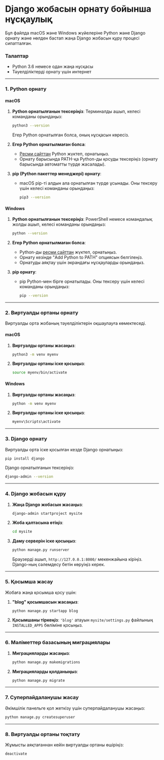 
# Django жобасын орнату бойынша нұсқаулық

Бұл файлда macOS және Windows жүйелеріне Python және Django орнату және нөлден бастап жаңа Django жобасын құру процесі сипатталған.

### Талаптар

- Python 3.6 немесе одан жаңа нұсқасы
- Тәуелділіктерді орнату үшін интернет

---

### 1. Python орнату

#### macOS

1. **Python орнатылғанын тексеріңіз**:
   Терминалды ашып, келесі команданы орындаңыз:
   ```bash
   python3 --version
   ```
   Егер Python орнатылған болса, оның нұсқасын көресіз.

2. **Егер Python орнатылмаған болса**:
   - [Ресми сайттан](https://www.python.org/downloads/macos/) Python жүктеп, орнатыңыз.
   - Орнату барысында PATH-қа Python-ды қосуды тексеріңіз (орнату барысында автоматты түрде жасалады).

3. **pip (Python пакеттер менеджері) орнату**:
   - macOS pip-ті алдын ала орнатылған түрде ұсынады. Оны тексеру үшін келесі команданы орындаңыз:
     ```bash
     pip3 --version
     ```

#### Windows

1. **Python орнатылғанын тексеріңіз**:
   PowerShell немесе командалық жолды ашып, келесі команданы орындаңыз:
   ```bash
   python --version
   ```

2. **Егер Python орнатылмаған болса**:
   - Python-ды [ресми сайттан](https://www.python.org/downloads/windows/) жүктеп, орнатыңыз.
   - Орнату кезінде "Add Python to PATH" опциясын белгілеңіз.
   - Орнатуды аяқтау үшін экрандағы нұсқауларды орындаңыз.

3. **pip орнату**:
   - pip Python-мен бірге орнатылады. Оны тексеру үшін келесі команданы орындаңыз:
     ```bash
     pip --version
     ```

---

### 2. Виртуалды ортаны орнату

Виртуалды орта жобаның тәуелділіктерін оқшаулауға көмектеседі.

#### macOS

1. **Виртуалды ортаны жасаңыз**:
   ```bash
   python3 -m venv myenv
   ```

2. **Виртуалды ортаны іске қосыңыз**:
   ```bash
   source myenv/bin/activate
   ```

#### Windows

1. **Виртуалды ортаны жасаңыз**:
   ```bash
   python -m venv myenv
   ```

2. **Виртуалды ортаны іске қосыңыз**:
   ```bash
   myenv\Scripts\activate
   ```

---

### 3. Django орнату

Виртуалды орта іске қосылған кезде Django орнатыңыз:

```bash
pip install django
```

Django орнатылғанын тексеріңіз:

```bash
django-admin --version
```

---

### 4. Django жобасын құру

1. **Жаңа Django жобасын жасаңыз**:
   ```bash
   django-admin startproject mysite
   ```

2. **Жоба қалтасына өтіңіз**:
   ```bash
   cd mysite
   ```

3. **Даму серверін іске қосыңыз**:
   ```bash
   python manage.py runserver
   ```

   Браузерді ашып, `http://127.0.0.1:8000/` мекенжайына кіріңіз. Django-ның сәлемдесу бетін көруіңіз керек.

---

### 5. Қосымша жасау

Жобаға жаңа қосымша қосу үшін:

1. **"blog" қосымшасын жасаңыз**:
   ```bash
   python manage.py startapp blog
   ```

2. **Қосымшаны тіркеңіз**:
   `'blog'` атауын `mysite/settings.py` файлының `INSTALLED_APPS` бөліміне қосыңыз.

---

### 6. Мәліметтер базасының миграциялары

1. **Миграцияларды жасаңыз**:
   ```bash
   python manage.py makemigrations
   ```

2. **Миграцияларды қолданыңыз**:
   ```bash
   python manage.py migrate
   ```

---

### 7. Суперпайдаланушы жасау

Әкімшілік панельге қол жеткізу үшін суперпайдаланушы жасаңыз:

```bash
python manage.py createsuperuser
```

---

### 8. Виртуалды ортаны тоқтату

Жұмысты аяқтағаннан кейін виртуалды ортаны өшіріңіз:

```bash
deactivate
```
